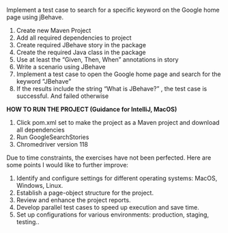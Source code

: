 Implement a test case to search for a specific keyword on the Google home page using jBehave.
1. Create new Maven Project
2. Add all required dependencies to project
3. Create required JBehave story in the package
4. Create the required Java class in the package
5. Use at least the “Given, Then, When” annotations in story
6. Write a scenario using JBehave
7. Implement a test case to open the Google home page and search for the keyword ”JBehave”
8. If the results include the string “What is JBehave?” , the test case is successful. And failed otherwise

**HOW TO RUN THE PROJECT (Guidance for IntelliJ, MacOS)**
1. Click pom.xml set to make the project as a Maven project and download all dependencies
2. Run GoogleSearchStories
3. Chromedriver version 118


Due to time constraints, the exercises have not been perfected. Here are some points I would like to further improve:

1. Identify and configure settings for different operating systems: MacOS, Windows, Linux.
2. Establish a page-object structure for the project.
3. Review and enhance the project reports.
4. Develop parallel test cases to speed up execution and save time.
5. Set up configurations for various environments: production, staging, testing..